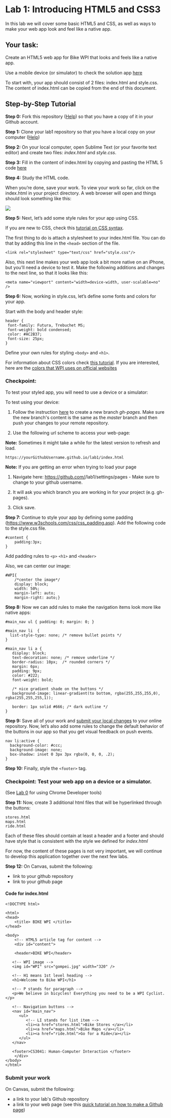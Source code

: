 # Lab 1:  Introducing HTML5 and CSS3

In this lab we will cover some basic HTML5 and CSS, as well as ways to make your web app look and feel like a native app. 

## Your task:

Create an HTML5 web app for Bike WPI that looks and feels like a native app.

Use a mobile device (or simulator) to check the solution app [here](http://users.wpi.edu/~esolovey/cs3041/lab1/)

To start with, your app should consist of 2 files: index.html and style.css.  The content of index.html can be copied from the end of this document.

## Step-by-Step Tutorial

**Step 0:** Fork this repository ([Help](https://help.github.com/en/github/getting-started-with-github/fork-a-repo)) so that you have a copy of it in your Github account. 

**Step 1:** Clone your lab1 repository so that you have a local copy on your computer ([Help](https://github.com/cs3041-b21/lab0/blob/master/README.md#3-clone-and-edit-your-project))

**Step 2:** On your local computer, open Sublime Text (or your favorite text editor) and create two files: *index.html* and *style.css*.

**Step 3:** Fill in the content of index.html by copying and pasting the HTML 5 code [here](https://github.com/cs3041-b21/lab1/blob/master/README.md#Code-for-indexhtml)

**Step 4:** Study the HTML code. 

When you’re done, save your work. To view your work so far, click on the index.html in your project directory. A web browser will open and things should look something like this:

![](https://github.com/cs3041-b21/lab1/blob/main/img/image1.png)

**Step 5:** Next, let’s add some style rules for your app using CSS. 

If you are new to CSS, check this [tutorial on CSS syntax](https://www.w3schools.com/css/css_syntax.asp).

The first thing to do is attach a stylesheet to your index.html file. You can do that by adding this line in the `<head>` section of the file. 
```
<link rel="stylesheet" type="text/css" href="style.css"/>
```
Also, this next line makes your web app look a bit more native on an iPhone, but you’ll need a device to test it. Make the following additions and changes to the next line, so that it looks like this:
```
<meta name="viewport" content="width=device-width, user-scalable=no" />
```
**Step 6:** Now, working in style.css, let’s define some fonts and colors for your app. 

Start with the body and header style:
 ```
header {
  font-family: Futura, Trebuchet MS;
  font-weight: bold condensed;
  color: #AC2B37; 
  font-size: 25px;
}
```
Define your own rules for styling `<body>` and `<h1>`. 

For information about CSS colors check [this tutorial](http://www.tutorialspoint.com/css/css_colors.htm).
If you are interested, here are the [colors that WPI uses on official websites](https://www.wpi.edu/sites/default/files/docs/Offices/Marketing-Communications/WPI_Institutional_9-4-12.pdf)

### Checkpoint: 
To test your styled app, you will need to use a device or a simulator:

To test using your device:

1) Follow the instruction [here](https://github.com/cs3041-b21/lab0#4-create-your-gh-pages-branch) to create a new branch *gh-pages*. Make sure the new branch's content is the same as the *master* branch and then push your changes to your remote repository.

2) Use the following url scheme to access your web-page:

**Note:** Sometimes it might take a while for the latest version to refresh and load. 
```
https://yourGithubUsername.github.io/lab1/index.html
```

**Note:** If you are getting an error when trying to load your page
1. Navigate here: https://github.com/<yourusername>/lab1/settings/pages - Make sure to change <yourusername> to your github username.

2. It will ask you which branch you are working in for your project  (e.g. gh-pages).

3. Click save.

**Step 7:** Continue to style your app by defining some padding (https://www.w3schools.com/css/css_padding.asp). 
Add the following code to the style.css file.
```
#content {
    padding:3px;
}
```
Add padding rules to `<p>` `<h1>` and `<header>`

Also, we can center our image:
```
#WPI{
    /*center the image*/
    display: block; 
    width: 50%;
    margin-left: auto;
    margin-right: auto;}
```
**Step 8:** Now we can add rules to make the navigation items look more like native apps:
```
#main_nav ul { padding: 0; margin: 0; }

#main_nav li  {
  list-style-type: none; /* remove bullet points */ 
}

#main_nav li a {
   display: block;
   text-decoration: none; /* remove underline */
   border-radius: 10px;  /* rounded corners */
   margin: 6px;
   padding: 9px;
   color: #222;
   font-weight: bold;

   /* nice gradient shade on the buttons */
   background-image: linear-gradient(to bottom, rgba(255,255,255,0), rgba(255,255,255,1));

   border: 1px solid #666; /* dark outline */
}
```
**Step 9:** Save all of your work and [submit your local changes](https://github.com/cs3041-b21/lab0#3-clone-and-edit-your-project) to your online repository. Now, let’s also add some rules to change the default behavior of the buttons in our app so that you get visual feedback on push events. 
```
nav li:active {
  background-color: #ccc;
  background-image: none;
  box-shadow: inset 0 3px 3px rgba(0, 0, 0, .2);
}
```
**Step 10:** Finally, style the `<footer>` tag.

### Checkpoint: Test your web app on a device or a simulator. 
(See [Lab 0](https://github.com/cs3041-b21/lab0#set-up-testing-environnment) for using Chrome Developer tools)

**Step 11:** Now, create 3 additional html files that will be hyperlinked through the buttons:
```
stores.html
maps.html
ride.html
```
Each of these files should contain at least a header and a footer and should have style that is consistent with the style we defined for *index.html*

For now, the content of these pages is not very important, we will continue to develop this application together over the next few labs.

**Step 12:** On Canvas, submit the following: 
- link to your github repository
- link to your github page

#### Code for index.html
```
<!DOCTYPE html>

<html>
<head>
    <title> BIKE WPI </title>
</head>

<body>
    <!-- HTML5 article tag for content -->
    <div id="content">
   
    <header>BIKE WPI</header>

   <!-- WPI image -->
   <img id="WPI" src="gompei.jpg" width="320" />

   <!-- H1 means 1st level heading -->
   <h1>Welcome to Bike WPI</h1>
    
   <!-- P stands for paragraph -->
   <p>We believe in bicycles! Everything you need to be a WPI Cyclist.</p>
   
   <!-- Navigation buttons -->
   <nav id="main_nav">
      <ul>
         <!-- LI stands for list item -->
         <li><a href="stores.html">Bike Stores </a></li>
         <li><a href="maps.html">Bike Maps </a></li>
         <li><a href="ride.html">Go for a Ride</a></li>
      </ul>
   </nav>

   <footer>CS3041: Human-Computer Interaction </footer>
    </div>
</body>
</html>
```

### Submit your work
On Canvas, submit the following:
- a link to your lab's Github repository 
- a link to your web page (see this [quick tutorial on how to make a Github page](https://github.com/cs3041-b21/lab0#4-create-your-gh-pages-branch)) 
